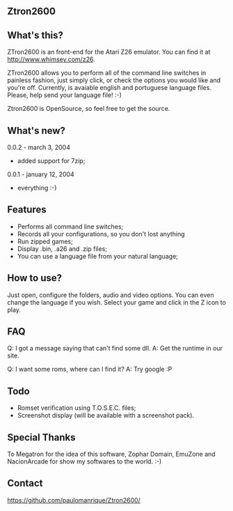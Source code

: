 Ztron2600
-----------------------------------


What's this?
------------
ZTron2600 is an front-end for the Atari Z26 emulator.
You can find it at http://www.whimsey.com/z26.

ZTron2600 allows you to perform all of the command line switches in painless fashion,
just simply click, or check the options you would like and you're off.
Currently, is avaiable english and portuguese language files. Please, help send your
language file! :-)

Ztron2600 is OpenSource, so feel free to get the source.


What's new?
--------------------------
0.0.2 - march 3, 2004

- added support for 7zip;


0.0.1 - january 12, 2004

- everything :-)


Features
--------------------------
- Performs all command line switches;
- Records all your configurations, so you don't lost anything
- Run zipped games;
- Display .bin, .a26 and .zip files;
- You can use a language file from your natural language;


How to use?
-----------
Just open, configure the folders, audio and video options.
You can even change the language if you wish.
Select your game and click in the Z icon to play.



FAQ
---------------
Q: I got a message saying that can't find some dll.
A: Get the runtime in our site.

Q: I want some roms, where can I find it?
A: Try google :P



Todo
-----------
- Romset verification using T.O.S.E.C. files;
- Screenshot display (will be available with a screenshot pack).



Special Thanks
-----------
To Megatron  for the idea of this software, Zophar Domain, EmuZone and NacionArcade
for show my softwares to the world. :-)


Contact
-----------
https://github.com/paulomanrique/Ztron2600/
